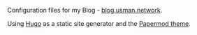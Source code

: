 Configuration files for my Blog - [blog.usman.network](https://blog.usman.network).

Using [Hugo](https://gohugo.io/) as a static site generator and the [Papermod theme](https://github.com/adityatelange/hugo-PaperMod).